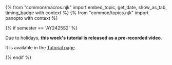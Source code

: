 {% from "common/macros.njk" import embed_topic, get_date, show_as_tab, timing_badge with context %}
{% from "common/topics.njk" import panopto with context %}

{% if semester == 'AY2425S2' %}
<box type="important" light>

Due to holidays, **this week's tutorial is released as a pre-recorded video**.

It is available in the [Tutorial page](tutorial.md).

</box>
{% endif %}

